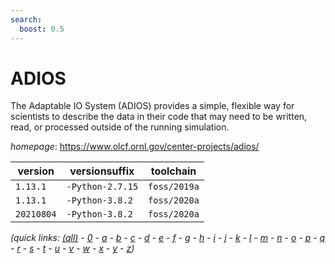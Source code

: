 ```yaml
---
search:
  boost: 0.5
---
```

# ADIOS

The Adaptable IO System (ADIOS) provides a simple, flexible way for scientists to describe the data in their code that may need to be written, read, or processed outside of the running simulation.

*homepage*: <https://www.olcf.ornl.gov/center-projects/adios/>

version | versionsuffix | toolchain
--------|---------------|----------
``1.13.1`` | ``-Python-2.7.15`` | ``foss/2019a``
``1.13.1`` | ``-Python-3.8.2`` | ``foss/2020a``
``20210804`` | ``-Python-3.8.2`` | ``foss/2020a``


*(quick links: [(all)](../index.md) - [0](../0/index.md) - [a](../a/index.md) - [b](../b/index.md) - [c](../c/index.md) - [d](../d/index.md) - [e](../e/index.md) - [f](../f/index.md) - [g](../g/index.md) - [h](../h/index.md) - [i](../i/index.md) - [j](../j/index.md) - [k](../k/index.md) - [l](../l/index.md) - [m](../m/index.md) - [n](../n/index.md) - [o](../o/index.md) - [p](../p/index.md) - [q](../q/index.md) - [r](../r/index.md) - [s](../s/index.md) - [t](../t/index.md) - [u](../u/index.md) - [v](../v/index.md) - [w](../w/index.md) - [x](../x/index.md) - [y](../y/index.md) - [z](../z/index.md))*

